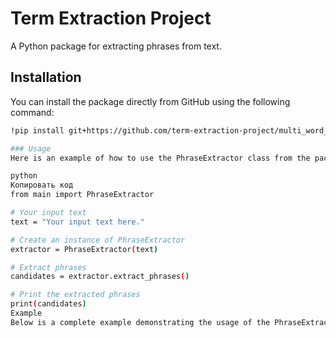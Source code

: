 # Term Extraction Project

A Python package for extracting phrases from text.

## Installation

You can install the package directly from GitHub using the following command:

```bash
!pip install git+https://github.com/term-extraction-project/multi_word_expressions.git

### Usage
Here is an example of how to use the PhraseExtractor class from the package:

python
Копировать код
from main import PhraseExtractor

# Your input text
text = "Your input text here."

# Create an instance of PhraseExtractor
extractor = PhraseExtractor(text)

# Extract phrases
candidates = extractor.extract_phrases()

# Print the extracted phrases
print(candidates)
Example
Below is a complete example demonstrating the usage of the PhraseExtractor class:
